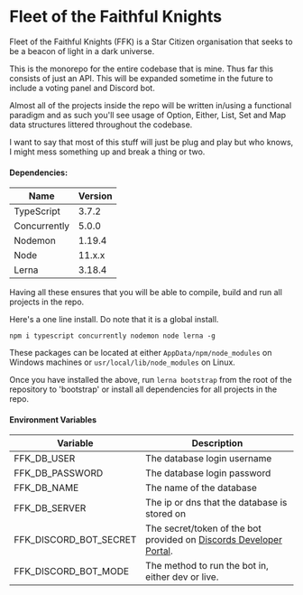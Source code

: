 # Fleet of the Faithful Knights

Fleet of the Faithful Knights (FFK) is a Star Citizen organisation that seeks to be a beacon of light in a dark universe.

This is the monorepo for the entire codebase that is mine. Thus far this consists of just an API. 
This will be expanded sometime in the future to include a voting panel and Discord bot.

Almost all of the projects inside the repo will be written in/using a functional paradigm and as such you'll see usage of Option, Either, List, Set and Map data structures littered throughout the codebase.

I want to say that most of this stuff will just be plug and play but who knows, I might mess something up and break a thing or two.

#### Dependencies:

Name                      | Version
------------------------- | -------
TypeScript                | 3.7.2
Concurrently              | 5.0.0
Nodemon                   | 1.19.4
Node                      | 11.x.x
Lerna                     | 3.18.4

Having all these ensures that you will be able to compile, build and run all projects in the repo.

Here's a one line install. Do note that it is a global install. 
 
```npm i typescript concurrently nodemon node lerna -g```

These packages can be located at either ```AppData/npm/node_modules``` on Windows machines or ```usr/local/lib/node_modules``` on Linux.

Once you have installed the above, run ```lerna bootstrap``` from the root of the repository to 'bootstrap' or install all dependencies for all projects in the repo.

#### Environment Variables

Variable               | Description
-----------------------|------
FFK_DB_USER            | The database login username
FFK_DB_PASSWORD        | The database login password
FFK_DB_NAME            | The name of the database
FFK_DB_SERVER          | The ip or dns that the database is stored on 
FFK_DISCORD_BOT_SECRET | The secret/token of the bot provided on [Discords Developer Portal](https://discordapp.com/developers/).
FFK_DISCORD_BOT_MODE   | The method to run the bot in, either dev or live. 
